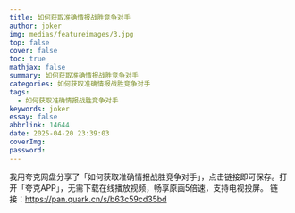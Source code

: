 ```yaml
---
title: 如何获取准确情报战胜竞争对手
author: joker
img: medias/featureimages/3.jpg
top: false
cover: false
toc: true
mathjax: false
summary: 如何获取准确情报战胜竞争对手
categories: 如何获取准确情报战胜竞争对手
tags:
  - 如何获取准确情报战胜竞争对手
keywords: joker
essay: false
abbrlink: 14644
date: 2025-04-20 23:39:03
coverImg:
password:
---
```


我用夸克网盘分享了「如何获取准确情报战胜竞争对手」，点击链接即可保存。打开「夸克APP」，无需下载在线播放视频，畅享原画5倍速，支持电视投屏。
链接：https://pan.quark.cn/s/b63c59cd35bd
